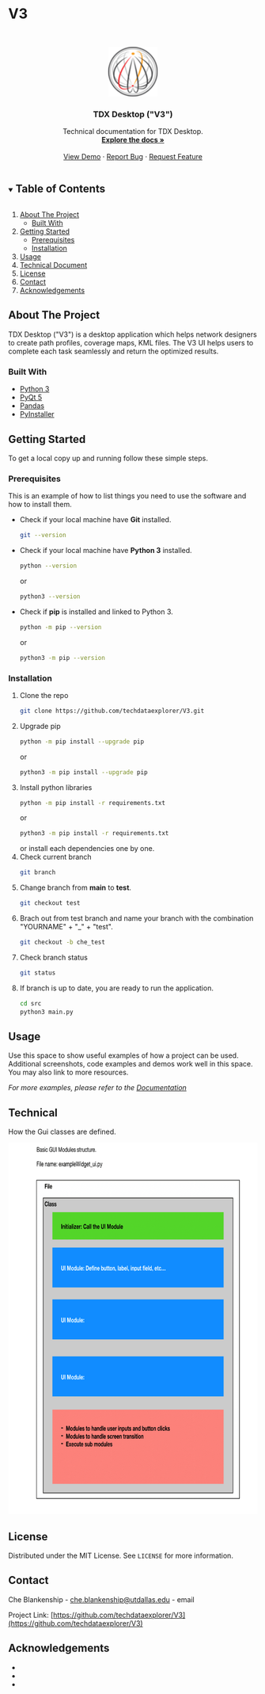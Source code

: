 # V3

<!-- PROJECT SHIELDS -->



<!-- PROJECT LOGO -->
<br />
<p align="center">
  <a href="https://github.com/github_username/repo_name">
    <img src="src/img/sd-icon.png" alt="Logo" width="100" height="100">
  </a>

  <h3 align="center">TDX Desktop ("V3")</h3>

  <p align="center">
    Technical documentation for TDX Desktop.
    <br />
    <a href="https://github.com/github_username/repo_name"><strong>Explore the docs »</strong></a>
    <br />
    <br />
    <a href="https://github.com/github_username/repo_name">View Demo</a>
    ·
    <a href="https://github.com/github_username/repo_name/issues">Report Bug</a>
    ·
    <a href="https://github.com/github_username/repo_name/issues">Request Feature</a>
  </p>
</p>



<!-- TABLE OF CONTENTS -->
<details open="open">
  <summary><h2 style="display: inline-block">Table of Contents</h2></summary>
  <ol>
    <li>
      <a href="#about-the-project">About The Project</a>
      <ul>
        <li><a href="#built-with">Built With</a></li>
      </ul>
    </li>
    <li>
      <a href="#getting-started">Getting Started</a>
      <ul>
        <li><a href="#prerequisites">Prerequisites</a></li>
        <li><a href="#installation">Installation</a></li>
      </ul>
    </li>
    <li><a href="#usage">Usage</a></li>
    <li><a href="#technical">Technical Document</a></li>
    <li><a href="#license">License</a></li>
    <li><a href="#contact">Contact</a></li>
    <li><a href="#acknowledgements">Acknowledgements</a></li>
  </ol>
</details>



<!-- ABOUT THE PROJECT -->
## About The Project

TDX Desktop ("V3") is a desktop application which helps network designers to create path profiles,
coverage maps, KML files. The V3 UI helps users to complete each task seamlessly and return the
optimized results.


### Built With

* [Python 3](https://www.python.org)
* [PyQt 5](https://pypi.org/project/PyQt5/)
* [Pandas](https://pandas.pydata.org)
* [PyInstaller](http://www.pyinstaller.org)



<!-- GETTING STARTED -->
## Getting Started

To get a local copy up and running follow these simple steps.

### Prerequisites

This is an example of how to list things you need to use the software and how to install them.
* Check if your local machine have <b>Git</b> installed.
  ```sh
  git --version
  ```
* Check if your local machine have <b>Python 3</b> installed.
  ```sh
  python --version
  ```
  or
  ```sh
  python3 --version
  ```
* Check if <b>pip</b> is installed and linked to Python 3.
  ```sh
  python -m pip --version

  ```
  or
  ```sh
  python3 -m pip --version
  ```

### Installation

1. Clone the repo
    ```sh
    git clone https://github.com/techdataexplorer/V3.git
    ```
2. Upgrade pip
    ```sh
    python -m pip install --upgrade pip
    ```
    or
    ```sh
    python3 -m pip install --upgrade pip
    ```
3. Install python libraries
    ```sh
    python -m pip install -r requirements.txt
    ```
    or
    ```sh
    python3 -m pip install -r requirements.txt
    ```
    or install each dependencies one by one.
4. Check current branch
    ```sh
    git branch
    ```
5. Change branch from <b>main</b> to <b>test</b>.
    ```sh
    git checkout test
    ```
6. Brach out from test branch and name your branch with the combination "YOURNAME" + "_" + "test".
    ```sh
    git checkout -b che_test
    ```
7. Check branch status
    ```sh
    git status
    ```
8. If branch is up to date, you are ready to run the application.
    ```sh
    cd src
    python3 main.py
    ```


<!-- USAGE EXAMPLES -->
## Usage

Use this space to show useful examples of how a project can be used. Additional screenshots, code examples and demos work well in this space. You may also link to more resources.

_For more examples, please refer to the [Documentation](https://www.spatialdatalyst.com)_



<!-- TECHNICAL DOCUMENTATION -->
## Technical

How the Gui classes are defined.

<img src="src/img/class-structure.png" alt="Logo" width="650" height="750">


<!-- LICENSE -->
## License

Distributed under the MIT License. See `LICENSE` for more information.



<!-- CONTACT -->
## Contact

Che Blankenship - [che.blankenship@utdallas.edu](che.blankenship@utdallas.edu) - email

Project Link: [https://github.com/techdataexplorer/V3](https://github.com/techdataexplorer/V3)



<!-- ACKNOWLEDGEMENTS -->
## Acknowledgements

* []()
* []()
* []()
